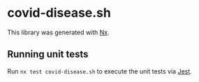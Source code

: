 # covid-disease.sh

This library was generated with [Nx](https://nx.dev).

## Running unit tests

Run `nx test covid-disease.sh` to execute the unit tests via [Jest](https://jestjs.io).
